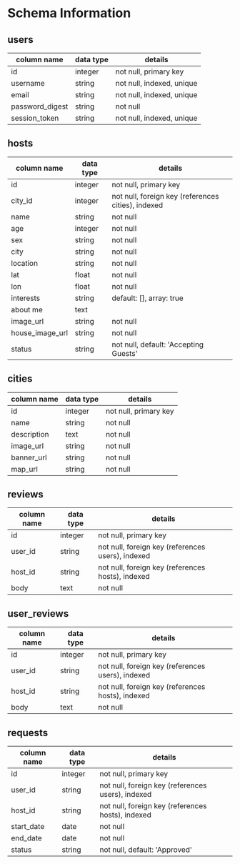 # Schema Information

## users
column name     | data type | details
----------------|-----------|-----------------------
id              | integer   | not null, primary key
username        | string    | not null, indexed, unique
email           | string    | not null, indexed, unique
password_digest | string    | not null
session_token   | string    | not null, indexed, unique

## hosts
column name | data type | details
------------|-----------|-----------------------
id          | integer   | not null, primary key
city_id     | integer   | not null, foreign key (references cities), indexed
name        | string    | not null
age         | integer   | not null
sex         | string    | not null
city        | string    | not null
location    | string    | not null
lat         | float     | not null
lon         | float     | not null
interests   | string    | default: [], array: true
about me    | text      |
image_url   | string    | not null
house_image_url   | string    | not null
status      | string    | not null, default: 'Accepting Guests'

## cities
column name | data type | details
------------|-----------|-----------------------
id          | integer   | not null, primary key
name        | string    | not null
description | text      | not null
image_url   | string    | not null
banner_url  | string    | not null
map_url     | string    | not null

## reviews
column name | data type | details
------------|-----------|-----------------------
id          | integer   | not null, primary key
user_id     | string    | not null, foreign key (references users), indexed
host_id     | string    | not null, foreign key (references hosts), indexed
body        | text      | not null


## user_reviews
column name | data type | details
------------|-----------|-----------------------
id          | integer   | not null, primary key
user_id     | string    | not null, foreign key (references users), indexed
host_id     | string    | not null, foreign key (references hosts), indexed
body        | text      | not null


## requests
column name | data type | details
------------|-----------|-----------------------
id          | integer   | not null, primary key
user_id     | string    | not null, foreign key (references users), indexed
host_id     | string    | not null, foreign key (references hosts), indexed
start_date  | date      | not null
end_date    | date      | not null
status      | string    | not null, default: 'Approved'
